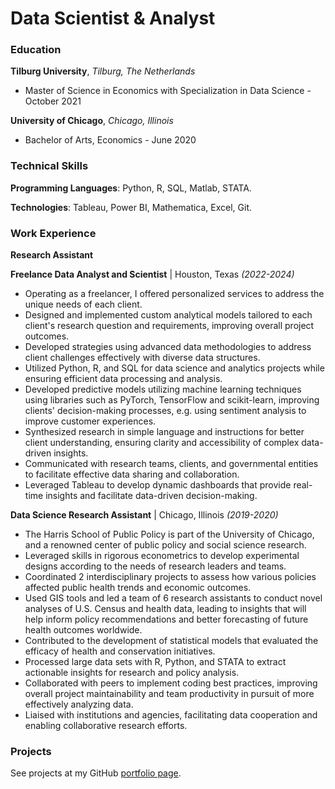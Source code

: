 # Data Scientist & Analyst

### Education
**Tilburg University**, *Tilburg, The Netherlands*
- Master of Science in Economics with Specialization in Data Science - October 2021

**University of Chicago**, *Chicago, Illinois*
- Bachelor of Arts, Economics - June 2020

### Technical Skills

**Programming Languages**: Python, R, SQL, Matlab, STATA.

**Technologies**: Tableau, Power BI, Mathematica, Excel, Git.

### Work Experience
**Research Assistant**

**Freelance Data Analyst and Scientist** | Houston, Texas *(2022-2024)*
-	Operating as a freelancer, I offered personalized services to address the unique needs of each client.
-	Designed and implemented custom analytical models tailored to each client's research question and requirements, improving overall project outcomes.
-	Developed strategies using advanced data methodologies to address client challenges effectively with diverse data structures.
-	Utilized Python, R, and SQL for data science and analytics projects while ensuring efficient data processing and analysis.
-	Developed predictive models utilizing machine learning techniques using libraries such as PyTorch, TensorFlow and scikit-learn, improving clients' decision-making processes, e.g. using sentiment analysis to improve customer experiences.
-	Synthesized research in simple language and instructions for better client understanding, ensuring clarity and accessibility of complex data-driven insights.
-	Communicated with research teams, clients, and governmental entities to facilitate effective data sharing and collaboration.
-	Leveraged Tableau to develop dynamic dashboards that provide real-time insights and facilitate data-driven decision-making.

**Data Science Research Assistant** | Chicago, Illinois *(2019-2020)*
-	The Harris School of Public Policy is part of the University of Chicago, and a renowned center of public policy and social science research.
-	Leveraged skills in rigorous econometrics to develop experimental designs according to the needs of research leaders and teams.
-	Coordinated 2 interdisciplinary projects to assess how various policies affected public health trends and economic outcomes.
-	Used GIS tools and led a team of 6 research assistants to conduct novel analyses of U.S. Census and health data, leading to insights that will help inform policy recommendations and better forecasting of future health outcomes worldwide.
-	Contributed to the development of statistical models that evaluated the efficacy of health and conservation initiatives.
-	Processed large data sets with R, Python, and STATA to extract actionable insights for research and policy analysis.
-	Collaborated with peers to implement coding best practices, improving overall project maintainability and team productivity in pursuit of more effectively analyzing data.
-	Liaised with institutions and agencies, facilitating data cooperation and enabling collaborative research efforts.

### Projects
See projects at my GitHub [portfolio page](https://github.com/aeguerrero-rangosch/portfolio/tree/main).
